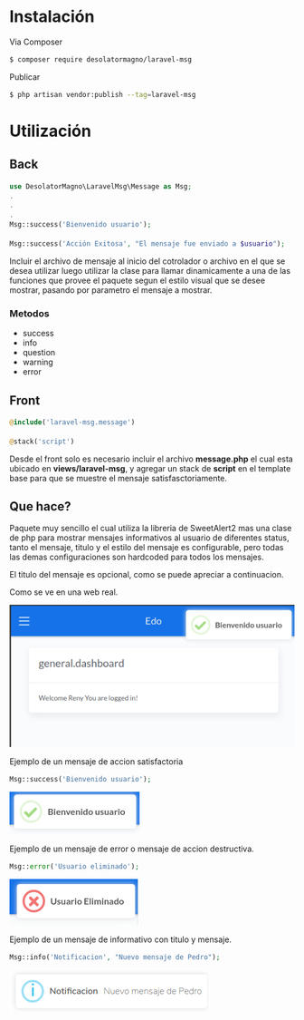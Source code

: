 # Instalación

Via Composer

``` bash
$ composer require desolatormagno/laravel-msg
```

Publicar

``` bash
$ php artisan vendor:publish --tag=laravel-msg
```

# Utilización

## Back

``` php
use DesolatorMagno\LaravelMsg\Message as Msg;
.
.
.
Msg::success('Bienvenido usuario');

Msg::success('Acción Exitosa', "El mensaje fue enviado a $usuario");
```

Incluir el archivo de mensaje al inicio del cotrolador o archivo en el que se desea utilizar luego utilizar la clase para llamar dinamicamente a una de las funciones que provee el paquete segun el estilo visual que se desee mostrar, pasando por parametro el mensaje a mostrar.

### Metodos

- success
- info
- question
- warning
- error

## Front

``` php
@include('laravel-msg.message')

@stack('script')
```
Desde el front solo es necesario incluir el archivo **message.php** el cual esta ubicado en **views/laravel-msg**, y agregar un stack de **script** en el template base para que se muestre el mensaje satisfasctoriamente.

## Que hace?

Paquete muy sencillo el cual utiliza la libreria de SweetAlert2 mas una clase de php para mostrar mensajes informativos al usuario de diferentes status, tanto el mensaje, titulo y el estilo del mensaje es configurable, pero todas las demas configuraciones son hardcoded para todos los mensajes.

El titulo del mensaje es opcional, como se puede apreciar a continuacion.

Como se ve en una web real.

![Ejemplo 01](ejemplo-01-min.png)

Ejemplo de un mensaje de accion satisfactoria

``` php
Msg::success('Bienvenido usuario');
```

![Ejemplo success](ejemplo-success-min.png)

Ejemplo de un mensaje de error o mensaje de accion destructiva.

``` php
Msg::error('Usuario eliminado');
```

![Ejemplo error](ejemplo-error-min.png)

Ejemplo de un mensaje de informativo con titulo y mensaje.

``` php
Msg::info('Notificacion', "Nuevo mensaje de Pedro");
```

![Ejemplo info](ejemplo-info-min.png)

